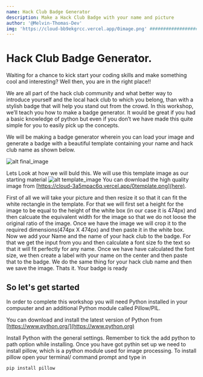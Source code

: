 ```yaml
---
name: Hack Club Badge Generator
description: Make a Hack Club Badge with your name and picture
author: '@Melvin-Thomas-Dev'
img: 'https://cloud-bb9ekgrcc.vercel.app/0image.png' ################################ TODO ###############################################
---
```


# Hack Club Badge Generator.

Waiting for a chance to kick start your coding skills and make something cool and interesting?  Well then, you are in the right place!! 

We are all part of the hack club community and what better way to introduce yourself and the local hack club to which you belong, than with a stylish badge that will help you stand out from the crowd. In this workshop, we’ll teach you how to make a badge generator. It would be great if you had a basic knowledge of python but even if you don’t we have made this quite simple for you to easily pick up the concepts.

We will be making a badge generator wherein you can load your image and generate a badge with a beautiful template containing your name and hack club name as shown below.

![alt final_image](https://cloud-2s7kfdv88.vercel.app/0john_doe_badge.png)

Lets Look at how we will buld this.
We will use this template image as our starting material
![alt template_image](https://cloud-9wn2hv2iz.vercel.app/0template_-_copy.png)
You can download the high quality image from [https://cloud-3a5mpac6q.vercel.app/0template.png](here).

First of all we will take your picture and then resize it so that it can fit the white rectangle in the template. For that we will first set a height for the image to be equal to the height of the white box (in our case it is 474px) and then calcuate the equivalent width for the image so that we do not loose the original ratio of the image. Once we have the image we will crop it to the required dimensions(474px X 474px) and then paste it in the white box. 
Now we add your Name and the name of your hack club to the badge. For that we get the input from you and then calculate a font size fo the text so that it will fit perfectly for any name. Once we have have calculated the font size, we then create a label with your name on the center and then paste that to the badge. We do the same thing for your hack club name and then we save the image. Thats it. Your badge is ready

## So let's get started
In order to complete this workshop you will need Python installed in your compuuter and an additional Python module called Pillow/PIL.

You can download and install the latest version of Python from [https://www.python.org/](https://www.python.org)

Install Python with the general settings. Remember to  tick the add python to path option while installing.
Once you have got pythin set up we need to install pillow, which is a python module used for image processing.
To install pillow open your terminal/ command prompt and type in 
```
pip install pillow
```

